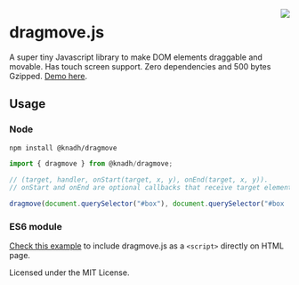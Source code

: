 <a href="https://zerodha.tech"><img src="https://zerodha.tech/static/images/github-badge.svg" align="right" /></a>

# dragmove.js

A super tiny Javascript library to make DOM elements draggable and movable. Has touch screen support. Zero dependencies and 500 bytes Gzipped. [Demo here](https://knadh.github.io/dragmove.js/docs/).

## Usage

### Node
```shell
npm install @knadh/dragmove
```

```javascript
import { dragmove } from @knadh/dragmove;

// (target, handler, onStart(target, x, y), onEnd(target, x, y)).
// onStart and onEnd are optional callbacks that receive target element, and x, y coordinates.

dragmove(document.querySelector("#box"), document.querySelector("#box .drag-handle"));
```

### ES6 module
[Check this example](https://github.com/knadh/dragmove.js/blob/master/docs/index.html) to include dragmove.js as a `<script>` directly on HTML page.

Licensed under the MIT License.
